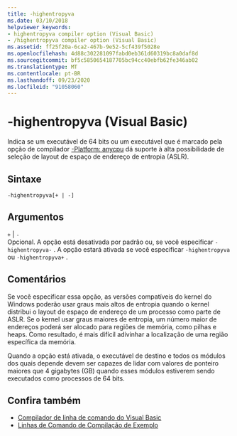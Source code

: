 ```yaml
---
title: -highentropyva
ms.date: 03/10/2018
helpviewer_keywords:
- highentropyva compiler option (Visual Basic)
- /highentropyva compiler option (Visual Basic)
ms.assetid: ff25f20a-6ca2-467b-9e52-5cf439f5028e
ms.openlocfilehash: 4d88c302281097fabd0eb361d60319bc8a0daf8d
ms.sourcegitcommit: bf5c5850654187705bc94cc40ebfb62fe346ab02
ms.translationtype: MT
ms.contentlocale: pt-BR
ms.lasthandoff: 09/23/2020
ms.locfileid: "91058060"
---
```

# <a name="-highentropyva-visual-basic"></a>-highentropyva (Visual Basic)

Indica se um executável de 64 bits ou um executável que é marcado pela opção de compilador [-Platform: anycpu](platform.md) dá suporte à alta possibilidade de seleção de layout de espaço de endereço de entropia (ASLR).  
  
## <a name="syntax"></a>Sintaxe  
  
```console  
-highentropyva[+ | -]  
```  
  
## <a name="arguments"></a>Argumentos  

 `+` &#124; `-`  
 Opcional. A opção está desativada por padrão ou, se você especificar `-highentropyva-` . A opção estará ativada se você especificar `-highentropyva` ou `-highentropyva+` .  
  
## <a name="remarks"></a>Comentários  

 Se você especificar essa opção, as versões compatíveis do kernel do Windows poderão usar graus mais altos de entropia quando o kernel distribui o layout de espaço de endereço de um processo como parte de ASLR. Se o kernel usar graus maiores de entropia, um número maior de endereços poderá ser alocado para regiões de memória, como pilhas e heaps. Como resultado, é mais difícil adivinhar a localização de uma região específica da memória.  
  
 Quando a opção está ativada, o executável de destino e todos os módulos dos quais depende devem ser capazes de lidar com valores de ponteiro maiores que 4 gigabytes (GB) quando esses módulos estiverem sendo executados como processos de 64 bits.  
  
## <a name="see-also"></a>Confira também

- [Compilador de linha de comando do Visual Basic](index.md)
- [Linhas de Comando de Compilação de Exemplo](sample-compilation-command-lines.md)
